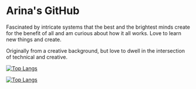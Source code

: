 # Arina's GitHub

Fascinated by intricate systems that the best and the brightest minds create for the benefit of all and am curious about how it all works. Love to learn new things and create.

Originally from a creative background, but love to dwell in the intersection of technical and creative. 

[![Top Langs](https://github-readme-stats.vercel.app/api/top-langs/?username=foodyfood&layout=compact&langs_count=10&theme=radical)](https://github.com/anuraghazra/github-readme-stats)

[![Top Langs](https://github-readme-stats.vercel.app/api/top-langs/?username=oarina)](https://github.com/anuraghazra/github-readme-stats)
